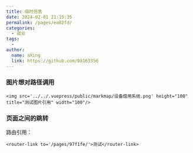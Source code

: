 ```yaml
---
title: 临时信息
date: 2024-02-01 21:15:35
permalink: /pages/ea02fd/
categories:
  - 就业
tags:
  - 
author: 
  name: aXing
  link: https://github.com/08163356
---
```

### 图片想对路径调用

```
<img src='../../.vuepress/public/markmap/设备借用系统.png' height="100" title="测试图片引用" width="100"/>
```

### 页面之间的跳转

路由引用：

```
<router-link to='/pages/97f1fe/'>测试</router-link>
```


